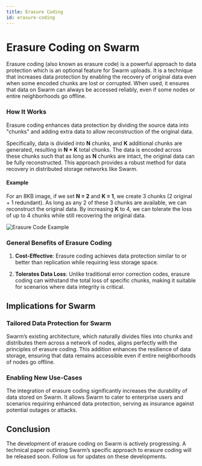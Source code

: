 ```yaml
---
title: Erasure Coding
id: erasure-coding
---
```


# Erasure Coding on Swarm


Erasure coding (also known as erasure code) is a powerful approach to data protection which is an optional feature for Swarm uploads. It is a technique that increases data protection by enabling the recovery of original data even when some encoded chunks are lost or corrupted. When used, it ensures that data on Swarm can always be accessed reliably, even if some nodes or entire neighborhoods go offline.


### How It Works
Erasure coding enhances data protection by dividing the source data into "chunks" and adding extra data to allow reconstruction of the original data.

Specifically, data is divided into **N** chunks, and **K** additional chunks are generated, resulting in **N + K** total chunks. The data is encoded across these chunks such that as long as **N** chunks are intact, the original data can be fully reconstructed. This approach provides a robust method for data recovery in distributed storage networks like Swarm.

#### Example

For an 8KB image, if we set **N = 2** and **K = 1**, we create 3 chunks (2 original + 1 redundant). As long as any 2 of these 3 chunks are available, we can reconstruct the original data. By increasing **K** to 4, we can tolerate the loss of up to 4 chunks while still recovering the original data.

![Erasure Code Example](https://www.ethswarm.org/uploads/erasure-coding-01.png)

### General Benefits of Erasure Coding

1. **Cost-Effective**: Erasure coding achieves data protection similar to or better than replication while requiring less storage space.
   
2. **Tolerates Data Loss**: Unlike traditional error correction codes, erasure coding can withstand the total loss of specific chunks, making it suitable for scenarios where data integrity is critical.

## Implications for Swarm

### Tailored Data Protection for Swarm

Swarm’s existing architecture, which naturally divides files into chunks and distributes them across a network of nodes, aligns perfectly with the principles of erasure coding. This addition enhances the resilience of data storage, ensuring that data remains accessible even if entire neighborhoods of nodes go offline.

### Enabling New Use-Cases

The integration of erasure coding significantly increases the durability of data stored on Swarm. It allows Swarm to cater to enterprise users and scenarios requiring enhanced data protection, serving as insurance against potential outages or attacks.

## Conclusion

The development of erasure coding on Swarm is actively progressing. A technical paper outlining Swarm’s specific approach to erasure coding will be released soon. Follow us for updates on these developments.
